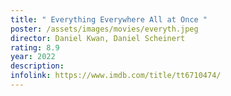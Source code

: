 ```yaml
---
title: " Everything Everywhere All at Once "
poster: /assets/images/movies/everyth.jpeg
director: Daniel Kwan, Daniel Scheinert
rating: 8.9
year: 2022
description:
infolink: https://www.imdb.com/title/tt6710474/
---
```

